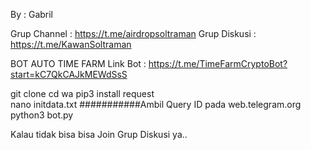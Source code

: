 By : Gabril

Grup Channel : https://t.me/airdropsoltraman
Grup Diskusi : https://t.me/KawanSoltraman

BOT AUTO TIME FARM
Link Bot : https://t.me/TimeFarmCryptoBot?start=kC7QkCAJkMEWdSsS

git clone 
cd wa
pip3 install request  
nano initdata.txt ###########Ambil Query ID pada web.telegram.org
python3 bot.py

Kalau tidak bisa bisa Join Grup Diskusi ya..
